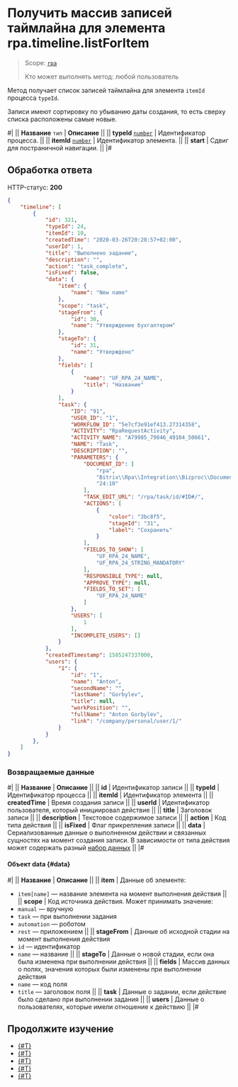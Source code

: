 # Получить массив записей таймлайна для элемента rpa.timeline.listForItem

> Scope: [`rpa`](../../../scopes/permissions.md)
>
> Кто может выполнять метод: любой пользователь

Метод получает список записей таймлайна для элемента `itemId` процесса `typeId`.

Записи имеют сортировку по убыванию даты создания, то есть сверху списка расположены самые новые.

#|
|| **Название**
`тип` | **Описание** ||
|| **typeId** 
[`number`](../../../data-types.md) | Идентификатор процесса. ||
|| **itemId** 
[`number`](../../../data-types.md) | Идентификатор элемента. ||
|| **start** | Сдвиг для постраничной навигации. ||
|#

## Обработка ответа

HTTP-статус: **200**

```json
{
    "timeline": [
        {
            "id": 321,
            "typeId": 24,
            "itemId": 10,
            "createdTime": "2020-03-26T20:28:57+02:00",
            "userId": 1,
            "title": "Выполнено задание",
            "description": "",
            "action": "task_complete",
            "isFixed": false,
            "data": {
                "item": {
                    "name": "New name"
                },
                "scope": "task",
                "stageFrom": {
                    "id": 30,
                    "name": "Утверждение бухгалтером"
                },
                "stageTo": {
                    "id": 31,
                    "name": "Утверждено"
                },
                "fields": [
                    {
                        "name": "UF_RPA_24_NAME",
                        "title": "Название"
                    }
                ],
                "task": {
                    "ID": "91",
                    "USER_ID": "1",
                    "WORKFLOW_ID": "5e7cf3e91ef413.27314358",
                    "ACTIVITY": "RpaRequestActivity",
                    "ACTIVITY_NAME": "A79985_79846_49104_50661",
                    "NAME": "Task",
                    "DESCRIPTION": "",
                    "PARAMETERS": {
                        "DOCUMENT_ID": [
                            "rpa",
                            "Bitrix\\Rpa\\Integration\\Bizproc\\Document\\Item",
                            "24:10"
                        ],
                        "TASK_EDIT_URL": "/rpa/task/id/#ID#/",
                        "ACTIONS": [
                            {
                                "color": "3bc8f5",
                                "stageId": "31",
                                "label": "Сохранить"
                            }
                        ],
                        "FIELDS_TO_SHOW": [
                            "UF_RPA_24_NAME",
                            "UF_RPA_24_STRING_MANDATORY"
                        ],
                        "RESPONSIBLE_TYPE": null,
                        "APPROVE_TYPE": null,
                        "FIELDS_TO_SET": [
                            "UF_RPA_24_NAME"
                        ]
                    },
                    "USERS": [
                        1
                    ],
                    "INCOMPLETE_USERS": []
                }
            },
            "createdTimestamp": 1585247337000,
            "users": {
                "1": {
                    "id": "1",
                    "name": "Anton",
                    "secondName": "",
                    "lastName": "Gorbylev",
                    "title": null,
                    "workPosition": "",
                    "fullName": "Anton Gorbylev",
                    "link": "/company/personal/user/1/"
                }
            }
        },
    ]
}
```

### Возвращаемые данные

#|
|| **Название** | **Описание** ||
|| **id** | Идентификатор записи ||
|| **typeId** | Идентификатор процесса ||
|| **itemId** | Идентификатор элемента ||
|| **createdTime** | Время создания записи ||
|| **userId** | Идентификатор пользователя, который инициировал действие ||
|| **title** | Заголовок записи ||
|| **description** | Текстовое содержимое записи ||
|| **action** | Код типа действия ||
|| **isFixed** | Флаг прикрепления записи ||
|| **data** | Сериализованные данные о выполненном действии и связанных сущностях на момент создания записи. В зависимости от типа действия может содержать разный [набор данных](#data) ||
|#

#### Объект data {#data}

#|
|| **Название** | **Описание** ||
|| **item** | Данные об элементе:
- `item[name]` — название элемента на момент выполнения действия ||
|| **scope** | Код источника действия. Может принимать значение:
- `manual` — вручную
- `task` — при выполнении задания
- `automation` — роботом
- `rest` — приложением ||
|| **stageFrom** | Данные об исходной стадии на момент выполнения действия
- `id` — идентификатор
- `name` — название ||
|| **stageTo** | Данные о новой стадии, если она была изменена при выполнении действия ||
|| **fields** | Массив данных о полях, значения которых были изменены при выполнении действия
- `name` — код поля
- `title` — заголовок поля ||
|| **task** | Данные о задании, если действие было сделано при выполнении задания ||
|| **users** | Данные о пользователях, которые имели отношение к действию ||
|#

## Продолжите изучение 

- [{#T}](./index.md)
- [{#T}](./rpa-timeline-add.md)
- [{#T}](./rpa-timeline-update.md)
- [{#T}](./rpa-timeline-update-is-fixed.md)
- [{#T}](./rpa-timeline-delete.md)